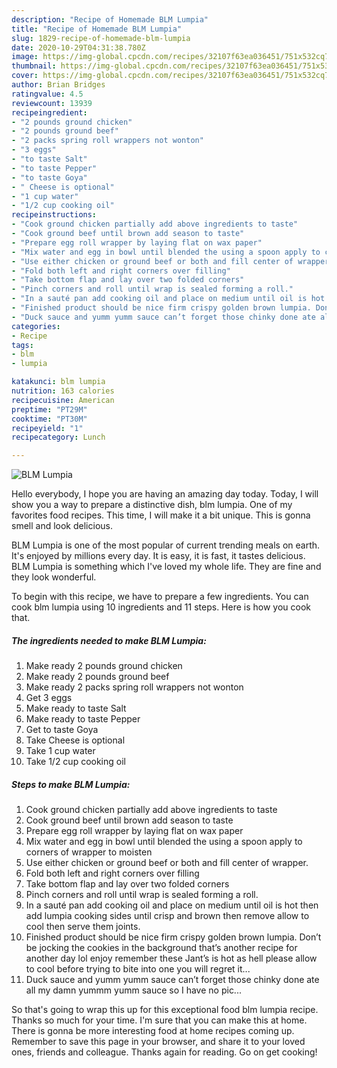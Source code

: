 ```yaml
---
description: "Recipe of Homemade BLM Lumpia"
title: "Recipe of Homemade BLM Lumpia"
slug: 1829-recipe-of-homemade-blm-lumpia
date: 2020-10-29T04:31:38.780Z
image: https://img-global.cpcdn.com/recipes/32107f63ea036451/751x532cq70/blm-lumpia-recipe-main-photo.jpg
thumbnail: https://img-global.cpcdn.com/recipes/32107f63ea036451/751x532cq70/blm-lumpia-recipe-main-photo.jpg
cover: https://img-global.cpcdn.com/recipes/32107f63ea036451/751x532cq70/blm-lumpia-recipe-main-photo.jpg
author: Brian Bridges
ratingvalue: 4.5
reviewcount: 13939
recipeingredient:
- "2 pounds ground chicken"
- "2 pounds ground beef"
- "2 packs spring roll wrappers not wonton"
- "3 eggs"
- "to taste Salt"
- "to taste Pepper"
- "to taste Goya"
- " Cheese is optional"
- "1 cup water"
- "1/2 cup cooking oil"
recipeinstructions:
- "Cook ground chicken partially add above ingredients to taste"
- "Cook ground beef until brown add season to taste"
- "Prepare egg roll wrapper by laying flat on wax paper"
- "Mix water and egg in bowl until blended the using a spoon apply to corners of wrapper to moisten"
- "Use either chicken or ground beef or both and fill center of wrapper."
- "Fold both left and right corners over filling"
- "Take bottom flap and lay over two folded corners"
- "Pinch corners and roll until wrap is sealed forming a roll."
- "In a sauté pan add cooking oil and place on medium until oil is hot then add lumpia cooking sides until crisp and brown then remove allow to cool then serve them joints."
- "Finished product should be nice firm crispy golden brown lumpia. Don’t be jocking the cookies in the background that’s another recipe for another day lol enjoy remember these Jant’s is hot as hell please allow to cool before trying to bite into one you will regret it..."
- "Duck sauce and yumm yumm sauce can’t forget those chinky done ate all my damn yummm yumm sauce so I have no pic..."
categories:
- Recipe
tags:
- blm
- lumpia

katakunci: blm lumpia 
nutrition: 163 calories
recipecuisine: American
preptime: "PT29M"
cooktime: "PT30M"
recipeyield: "1"
recipecategory: Lunch

---
```



![BLM Lumpia](https://img-global.cpcdn.com/recipes/32107f63ea036451/751x532cq70/blm-lumpia-recipe-main-photo.jpg)

Hello everybody, I hope you are having an amazing day today. Today, I will show you a way to prepare a distinctive dish, blm lumpia. One of my favorites food recipes. This time, I will make it a bit unique. This is gonna smell and look delicious.



BLM Lumpia is one of the most popular of current trending meals on earth. It's enjoyed by millions every day. It is easy, it is fast, it tastes delicious. BLM Lumpia is something which I've loved my whole life. They are fine and they look wonderful.


To begin with this recipe, we have to prepare a few ingredients. You can cook blm lumpia using 10 ingredients and 11 steps. Here is how you cook that.

<!--inarticleads1-->

##### The ingredients needed to make BLM Lumpia:

1. Make ready 2 pounds ground chicken
1. Make ready 2 pounds ground beef
1. Make ready 2 packs spring roll wrappers not wonton
1. Get 3 eggs
1. Make ready to taste Salt
1. Make ready to taste Pepper
1. Get to taste Goya
1. Take  Cheese is optional
1. Take 1 cup water
1. Take 1/2 cup cooking oil




<!--inarticleads2-->

##### Steps to make BLM Lumpia:

1. Cook ground chicken partially add above ingredients to taste
1. Cook ground beef until brown add season to taste
1. Prepare egg roll wrapper by laying flat on wax paper
1. Mix water and egg in bowl until blended the using a spoon apply to corners of wrapper to moisten
1. Use either chicken or ground beef or both and fill center of wrapper.
1. Fold both left and right corners over filling
1. Take bottom flap and lay over two folded corners
1. Pinch corners and roll until wrap is sealed forming a roll.
1. In a sauté pan add cooking oil and place on medium until oil is hot then add lumpia cooking sides until crisp and brown then remove allow to cool then serve them joints.
1. Finished product should be nice firm crispy golden brown lumpia. Don’t be jocking the cookies in the background that’s another recipe for another day lol enjoy remember these Jant’s is hot as hell please allow to cool before trying to bite into one you will regret it...
1. Duck sauce and yumm yumm sauce can’t forget those chinky done ate all my damn yummm yumm sauce so I have no pic...




So that's going to wrap this up for this exceptional food blm lumpia recipe. Thanks so much for your time. I'm sure that you can make this at home. There is gonna be more interesting food at home recipes coming up. Remember to save this page in your browser, and share it to your loved ones, friends and colleague. Thanks again for reading. Go on get cooking!

